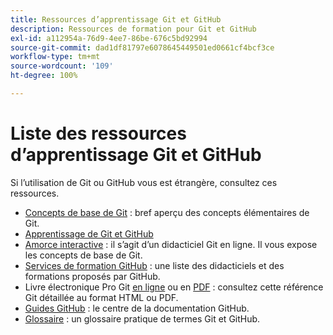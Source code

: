 ```yaml
---
title: Ressources d’apprentissage Git et GitHub
description: Ressources de formation pour Git et GitHub
exl-id: a112954a-76d9-4ee7-86be-676c5bd92994
source-git-commit: dad1df81797e6078645449501ed0661cf4bcf3ce
workflow-type: tm+mt
source-wordcount: '109'
ht-degree: 100%

---
```


# Liste des ressources d’apprentissage Git et GitHub

Si l’utilisation de Git ou GitHub vous est étrangère, consultez ces ressources.

- [Concepts de base de Git](https://git-scm.com/book/fr/v2/Getting-Started-Git-Basics) : bref aperçu des concepts élémentaires de Git.
- [Apprentissage de Git et GitHub](https://docs.github.com/fr/github/getting-started-with-github/git-and-github-learning-resources)
- [Amorce interactive](https://try.github.io/) : il s’agit d’un didacticiel Git en ligne. Il vous expose les concepts de base de Git.
- [Services de formation GitHub](https://services.github.com/training/) : une liste des didacticiels et des formations proposés par GitHub.
- Livre électronique Pro Git [en ligne](https://git-scm.com/book/fr/v2) ou en [PDF](https://progit2.s3.amazonaws.com/en/2016-03-22-f3531/progit-en.1084.pdf) : consultez cette référence Git détaillée au format HTML ou PDF.
- [Guides GitHub](https://guides.github.com/) : le centre de la documentation GitHub.
- [Glossaire](https://docs.github.com/fr/github/getting-started-with-github/github-glossary) : un glossaire pratique de termes Git et GitHub.
